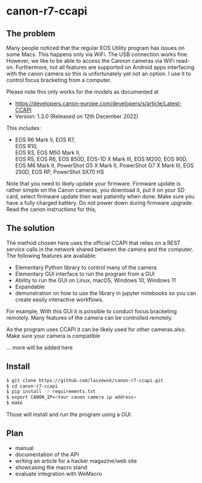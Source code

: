 # canon-r7-ccapi

## The problem

Many people noticed that the regular EOS Utility program has issues
on some Macs. This happens only via WiFi. The USB connection works fine.
However, we like to be able to access the Cannon cameras via WiFi read-on.
Furthermore, not all features are supported on Android apps interfacing with 
the canon camera so this is unfortunately yet not an option.
I use it to control focus bracketing from a computer.

Please note this only works for the models as documented at
* https://developers.canon-europe.com/developers/s/article/Latest-CCAPI
* Version: 1.3.0 (Released on 12th December 2022)

This includes:

* EOS R6 Mark II,
  EOS R7,	
  EOS R10,	
  EOS R3,
  EOS M50 Mark II,	
  EOS R5,
  EOS R6,
  EOS 850D,	
  EOS-1D X Mark III, 
  EOS M200,
  EOS 90D,
  EOS M6 Mark II,
  PowerShot G5 X Mark II,
  PowerShot G7 X Mark III,
  EOS 250D,
  EOS RP,
  PowerShot SX70 HS

Note that you need to likely update your firmware. Firmware update is rather simple on the Canon cameras, you download it, put it on your SD card, select firmware update then wait patiently when done. Make sure you have a fully charged battery. Do not power down during firmware upgrade. Read the canon instructions for this,

## The solution

The method chosen here uses the official CCAPI that relies on a REST service
calls in the network shared between the camera and the computer. The following
features are available:

* Elementary Python library to control many of the camera
* Elementary GUI interface to run the program from a GUI
* Ability to run the GUI on Linux, macOS, Windows 10, Windows 11
* Expandable
* demonstration on how to use the library in jupyter notebooks so you can create easily interactive workflows.

For example, With this GUI it is possible to conduct focus bracketing remotely. Many
features of the camera can be controlled remotely.

As the program uses CCAPI it can be likely used for other cameras also.
Make sure your camera is compatible

... more will be added here

## Install

```bash
$ git clone https://github.com/laszewsk/canon-r7-ccapi.git
$ cd canon-r7-ccapi
$ pip install -r requirements.txt
$ export CANON_IP=<Your canon camera ip address>
$ make
```

Those will install and run the program using a GUI.

## Plan

* manual
* documentation of the API
* writing an article for a hacker magazine/web site
* showcasing the macro stand
* evaluate integration with WeMacro

